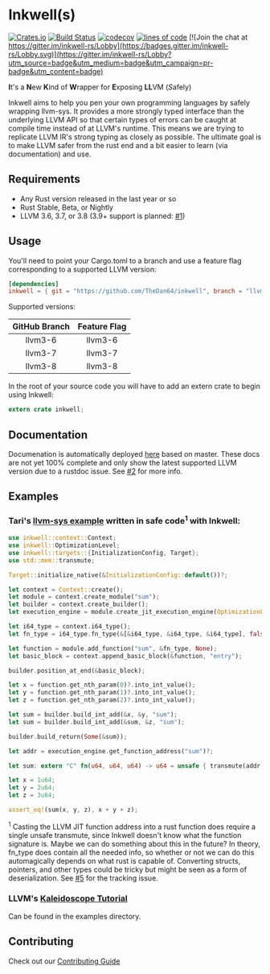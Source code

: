 # Inkwell(s)

[![Crates.io](https://img.shields.io/crates/v/inkwell.svg?style=plastic)](https://crates.io/crates/inkwell)
[![Build Status](https://travis-ci.org/TheDan64/inkwell.svg?branch=master)](https://travis-ci.org/TheDan64/inkwell)
[![codecov](https://codecov.io/gh/TheDan64/inkwell/branch/master/graph/badge.svg)](https://codecov.io/gh/TheDan64/inkwell)
[![lines of code](https://tokei.rs/b1/github/TheDan64/inkwell)](https://github.com/Aaronepower/tokei)
[![Join the chat at https://gitter.im/inkwell-rs/Lobby](https://badges.gitter.im/inkwell-rs/Lobby.svg)](https://gitter.im/inkwell-rs/Lobby?utm_source=badge&utm_medium=badge&utm_campaign=pr-badge&utm_content=badge)

**I**t's a **N**ew **K**ind of **W**rapper for **E**xposing **LL**VM (*S*afely)

Inkwell aims to help you pen your own programming languages by safely wrapping llvm-sys. It provides a more strongly typed interface than the underlying LLVM API so that certain types of errors can be caught at compile time instead of at LLVM's runtime. This means we are trying to replicate LLVM IR's strong typing as closely as possible. The ultimate goal is to make LLVM safer from the rust end and a bit easier to learn (via documentation) and use.

## Requirements

* Any Rust version released in the last year or so
* Rust Stable, Beta, or Nightly
* LLVM 3.6, 3.7, or 3.8 (3.9+ support is planned: [#1](https://github.com/TheDan64/inkwell/issues/1))

## Usage

You'll need to point your Cargo.toml to a branch and use a feature flag corresponding to a supported LLVM version:

```toml
[dependencies]
inkwell = { git = "https://github.com/TheDan64/inkwell", branch = "llvm3-7", features = ["llvm3-7"] }
```

Supported versions:

| GitHub Branch | Feature Flag |
| :-----------: | :----------: |
| llvm3-6       | llvm3-6      |
| llvm3-7       | llvm3-7      |
| llvm3-8       | llvm3-8      |

In the root of your source code you will have to add an extern crate to begin using Inkwell:

```rust
extern crate inkwell;
```

## Documentation

Documenation is automatically deployed [here](https://thedan64.github.io/inkwel/) based on master. These docs are not yet 100% complete and only show the latest supported LLVM version due to a rustdoc issue. See [#2](https://github.com/TheDan64/inkwell/issues/2) for more info.

## Examples

### Tari's [llvm-sys example](https://bitbucket.org/tari/llvm-sys.rs/src/ea4ac92a171da2c1851806b91e531ed3a0b41091/examples/jit-function.rs) written in safe code<sup>1</sup> with Inkwell:

```rust
use inkwell::context::Context;
use inkwell::OptimizationLevel;
use inkwell::targets::{InitializationConfig, Target};
use std::mem::transmute;

Target::initialize_native(&InitializationConfig::default())?;

let context = Context::create();
let module = context.create_module("sum");
let builder = context.create_builder();
let execution_engine = module.create_jit_execution_engine(OptimizationLevel::None)?;

let i64_type = context.i64_type();
let fn_type = i64_type.fn_type(&[&i64_type, &i64_type, &i64_type], false);

let function = module.add_function("sum", &fn_type, None);
let basic_block = context.append_basic_block(&function, "entry");

builder.position_at_end(&basic_block);

let x = function.get_nth_param(0)?.into_int_value();
let y = function.get_nth_param(1)?.into_int_value();
let z = function.get_nth_param(2)?.into_int_value();

let sum = builder.build_int_add(&x, &y, "sum");
let sum = builder.build_int_add(&sum, &z, "sum");

builder.build_return(Some(&sum));

let addr = execution_engine.get_function_address("sum")?;

let sum: extern "C" fn(u64, u64, u64) -> u64 = unsafe { transmute(addr) };

let x = 1u64;
let y = 2u64;
let z = 3u64;

assert_eq!(sum(x, y, z), x + y + z);
```

<sup>1</sup> Casting the LLVM JIT function address into a rust function does require a single unsafe transmute, since Inkwell doesn't know what the function signature is. Maybe we can do something about this in the future? In theory, fn_type does contain all the needed info, so whether or not we can do this automagically depends on what rust is capable of. Converting structs, pointers, and other types could be tricky but might be seen as a form of deserialization. See [#5](https://github.com/TheDan64/inkwell/issues/5) for the tracking issue.

### LLVM's [Kaleidoscope Tutorial](https://llvm.org/docs/tutorial/index.html)

Can be found in the examples directory.

## Contributing

Check out our [Contributing Guide](.github/CONTRIBUTING.md)
